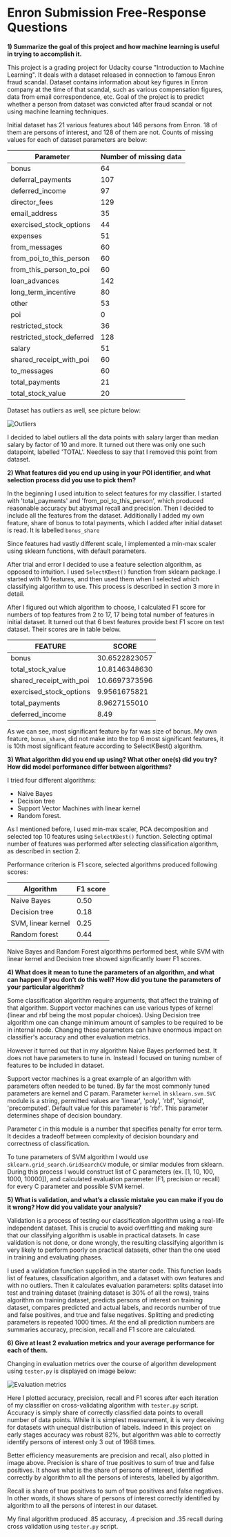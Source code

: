 Enron Submission Free-Response Questions
==============

**1) Summarize the goal of this project and how machine learning is useful in trying to accomplish it.**

This project is a grading project for Udacity course "Introduction to Machine Learning". It deals with a dataset released in connection to famous Enron fraud scandal. Dataset contains information about key figures in Enron company at the time of that scandal, such as various compensation figures, data from email correspondence, etc. Goal of the project is to predict whether a person from dataset was convicted after fraud scandal or not using machine learning techniques.

Initial dataset has 21 various features about 146 persons from Enron. 18 of them are persons of interest, and 128 of them are not. Counts of missing values for each of dataset parameters are below:

Parameter | Number of missing data
----------|----------
bonus                      |   64
deferral_payments          |  107
deferred_income            |   97
director_fees              |  129
email_address              |   35
exercised_stock_options    |   44
expenses                   |   51
from_messages              |   60
from_poi_to_this_person    |   60
from_this_person_to_poi    |   60
loan_advances              |  142
long_term_incentive        |   80
other                      |   53
poi                        |    0
restricted_stock           |   36
restricted_stock_deferred  |  128
salary                     |   51
shared_receipt_with_poi    |   60
to_messages                |   60
total_payments             |  21
total_stock_value          |   20

Dataset has outliers as well, see picture below:

![Outliers](outliers.png)

I decided to label outliers all the data points with salary larger than median salary by factor of 10 and more. It turned out there was only one such datapoint, labelled 'TOTAL'. Needless to say that I removed this point from dataset.

**2) What features did you end up using in your POI identifier, and what selection process did you use to pick them?** 

In the beginning I used intuition to select features for my classifier. I started with 'total_payments' and 'from_poi_to_this_person', which produced reasonable accuracy but abysmal recall and precision. Then I decided to include all the features from the dataset. Additionally I added my own feature, share of bonus to total payments, which I added after initial dataset is read. It is labelled `bonus_share`

Since features had vastly different scale, I implemented a min-max scaler using sklearn functions, with default parameters. 

After trial and error I decided to use a feature selection algorithm, as opposed to intuition. I used `SelectKBest()` function from sklearn package. I started with 10 features, and then used them when I selected which classifying algorithm to use. This process is described in section 3 more in detail.

After I figured out which algorithm to choose, I calculated F1 score for numbers of top features from 2 to 17, 17 being total number of features in initial dataset. It turned out that 6 best features provide best F1 score on test dataset. Their scores are in table below.
 
 FEATURE|SCORE
 --------|-------
 bonus|30.6522823057
 total_stock_value|10.8146348630
 shared_receipt_with_poi|10.6697373596
 exercised_stock_options|9.9561675821
 total_payments|8.9627155010
 deferred_income| 8.49
  
As we can see, most significant feature by far was size of bonus. My own feature, `bonus_share`, did not make into the top 6 most significant features, it is 10th most significant feature according to SelectKBest() algorithm.

**3) What algorithm did you end up using? What other one(s) did you try? How did model performance differ between algorithms?**

I tried four different algorithms: 

* Naive Bayes
* Decision tree 
* Support Vector Machines with linear kernel
* Random forest.

As I mentioned before, I used min-max scaler, PCA decomposition and selected top 10 features using `SelectKBest()` function. Selecting optimal number of features was performed after selecting classification algorithm, as described in section 2.

Performance criterion is F1 score, selected algorithms produced following scores:
 
Algorithm | F1 score
----------|----------
Naive Bayes | 0.50
Decision tree | 0.18
SVM, linear kernel | 0.25
Random forest | 0.44

Naive Bayes and Random Forest algorithms performed best, while SVM with linear kernel and Decision tree showed significantly lower F1 scores.

**4) What does it mean to tune the parameters of an algorithm, and what can happen if you don’t do this well?  How did you tune the parameters of your particular algorithm?**

Some classification algorithm require arguments, that affect the training of that algorithm. Support vector machines can use various types of kernel (linear and rbf being the most popular choices). Using Decision tree algorithm one can change minimum amount of samples to be required to be in internal node. Changing these parameters can have enormous impact on classifier's accuracy and other evaluation metrics.

However it turned out that in my algorithm Naive Bayes performed best. It does not have parameters to tune in. Instead I focused on tuning number of features to be included in dataset.

Support vector machines is a great example of an algorithm with parameters often needed to be tuned. By far the most commonly tuned parameters are kernel and C param. Parameter `kernel` in  `sklearn.svm.SVC` module is a string, permitted values are 'linear', 'poly', 'rbf', 'sigmoid', 'precomputed'. Default value for this parameter is 'rbf'. This parameter determines shape of decision boundary.

Parameter `C` in this module is a number that specifies penalty for error term. It decides a tradeoff between complexity of decision boundary and correctness of classification.

To tune parameters of SVM algorithm I would use `sklearn.grid_search.GridSearchCV` module, or similar modules from sklearn. During this process I would construct list of C parameters (ex. [1, 10, 100, 1000, 10000]), and calculated evaluation parameter (F1, precision or recall) for every C parameter and possible SVM kernel.  
 
**5) What is validation, and what’s a classic mistake you can make if you do it wrong? How did you validate your analysis?**

Validation is a process of testing our classification algorithm using a real-life independent dataset. This is crucial to avoid overfitting and making sure that our classifying algorithm is usable in practical datasets. In case validation is not done, or done wrongly, the resulting classifying algorithm is very likely to perform poorly on practical datasets, other than the one used in training and evaluating phases.

I used a validation function supplied in the starter code. This function loads list of features, classification algorithm, and a dataset with own features and with no outliers. Then it calculates evaluation parameters: splits dataset into test and training dataset (training dataset is 30% of all the rows), trains algorithm on training dataset, predicts persons of interest on training dataset, compares predicted and actual labels, and records number of true and false positives, and true and false negatives. Splitting and predicting parameters is repeated 1000 times. At the end all prediction numbers are summaries accuracy, precision, recall and F1 score are calculated.

**6) Give at least 2 evaluation metrics and your average performance for each of them.**

Changing in evaluation metrics over the course of algorithm development using `tester.py` is displayed on image below:

![Evaluation metrics](evaluation.png)

Here I plotted accuracy, precision, recall and F1 scores after each iteration of my classifier on cross-validating algorithm with  `tester.py` script. Accuracy is simply share of correctly classified data points to overall number of data points. While it is simplest measurement, it is very deceiving for datasets with unequal distribution of labels. Indeed in this project on early stages accuracy was robust 82%, but algorithm was able to correctly identify persons of interest only 3 out of 1968 times.

Better efficiency measurements are precision and recall, also plotted in image above. Precision is share of true positives to sum of true and false positives. It shows what is the share of persons of interest, identified correctly by algorithm to all the persons of interests, labelled by algorithm. 

Recall is share of true positives to sum of true positives and false negatives. In other words, it shows share of persons of interest correctly identified by algorithm to all the persons of interest in our dataset.
 
My final algorithm produced .85 accuracy, .4 precision and .35 recall during cross validation using `tester.py` script.
